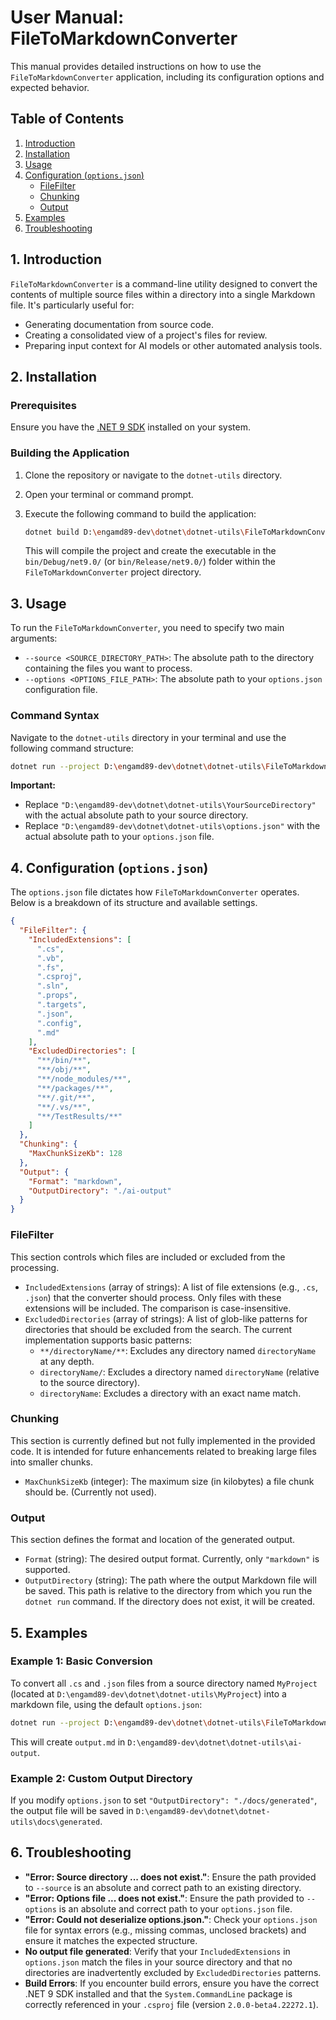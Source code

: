 # User Manual: FileToMarkdownConverter

This manual provides detailed instructions on how to use the `FileToMarkdownConverter` application, including its configuration options and expected behavior.

## Table of Contents
1.  [Introduction](#1-introduction)
2.  [Installation](#2-installation)
3.  [Usage](#3-usage)
4.  [Configuration (`options.json`)](#4-configuration-optionsjson)
    *   [FileFilter](#filefilter)
    *   [Chunking](#chunking)
    *   [Output](#output)
5.  [Examples](#5-examples)
6.  [Troubleshooting](#6-troubleshooting)

## 1. Introduction

`FileToMarkdownConverter` is a command-line utility designed to convert the contents of multiple source files within a directory into a single Markdown file. It's particularly useful for:

*   Generating documentation from source code.
*   Creating a consolidated view of a project's files for review.
*   Preparing input context for AI models or other automated analysis tools.

## 2. Installation

### Prerequisites

Ensure you have the [.NET 9 SDK](https://dotnet.microsoft.com/download/dotnet/9.0) installed on your system.

### Building the Application

1.  Clone the repository or navigate to the `dotnet-utils` directory.
2.  Open your terminal or command prompt.
3.  Execute the following command to build the application:

    ```bash
    dotnet build D:\engamd89-dev\dotnet\dotnet-utils\FileToMarkdownConverter
    ```

    This will compile the project and create the executable in the `bin/Debug/net9.0/` (or `bin/Release/net9.0/`) folder within the `FileToMarkdownConverter` project directory.

## 3. Usage

To run the `FileToMarkdownConverter`, you need to specify two main arguments:

*   `--source <SOURCE_DIRECTORY_PATH>`: The absolute path to the directory containing the files you want to process.
*   `--options <OPTIONS_FILE_PATH>`: The absolute path to your `options.json` configuration file.

### Command Syntax

Navigate to the `dotnet-utils` directory in your terminal and use the following command structure:

```bash
dotnet run --project D:\engamd89-dev\dotnet\dotnet-utils\FileToMarkdownConverter -- --source "D:\engamd89-dev\dotnet\dotnet-utils\YourSourceDirectory" --options "D:\engamd89-dev\dotnet\dotnet-utils\options.json"
```

**Important:**
*   Replace `"D:\engamd89-dev\dotnet\dotnet-utils\YourSourceDirectory"` with the actual absolute path to your source directory.
*   Replace `"D:\engamd89-dev\dotnet\dotnet-utils\options.json"` with the actual absolute path to your `options.json` file.

## 4. Configuration (`options.json`)

The `options.json` file dictates how `FileToMarkdownConverter` operates. Below is a breakdown of its structure and available settings.

```json
{
  "FileFilter": {
    "IncludedExtensions": [
      ".cs",
      ".vb",
      ".fs",
      ".csproj",
      ".sln",
      ".props",
      ".targets",
      ".json",
      ".config",
      ".md"
    ],
    "ExcludedDirectories": [
      "**/bin/**",
      "**/obj/**",
      "**/node_modules/**",
      "**/packages/**",
      "**/.git/**",
      "**/.vs/**",
      "**/TestResults/**"
    ]
  },
  "Chunking": {
    "MaxChunkSizeKb": 128
  },
  "Output": {
    "Format": "markdown",
    "OutputDirectory": "./ai-output"
  }
}
```

### FileFilter

This section controls which files are included or excluded from the processing.

*   `IncludedExtensions` (array of strings): A list of file extensions (e.g., `.cs`, `.json`) that the converter should process. Only files with these extensions will be included. The comparison is case-insensitive.
*   `ExcludedDirectories` (array of strings): A list of glob-like patterns for directories that should be excluded from the search. The current implementation supports basic patterns:
    *   `**/directoryName/**`: Excludes any directory named `directoryName` at any depth.
    *   `directoryName/`: Excludes a directory named `directoryName` (relative to the source directory).
    *   `directoryName`: Excludes a directory with an exact name match.

### Chunking

This section is currently defined but not fully implemented in the provided code. It is intended for future enhancements related to breaking large files into smaller chunks.

*   `MaxChunkSizeKb` (integer): The maximum size (in kilobytes) a file chunk should be. (Currently not used).

### Output

This section defines the format and location of the generated output.

*   `Format` (string): The desired output format. Currently, only `"markdown"` is supported.
*   `OutputDirectory` (string): The path where the output Markdown file will be saved. This path is relative to the directory from which you run the `dotnet run` command. If the directory does not exist, it will be created.

## 5. Examples

### Example 1: Basic Conversion

To convert all `.cs` and `.json` files from a source directory named `MyProject` (located at `D:\engamd89-dev\dotnet\dotnet-utils\MyProject`) into a markdown file, using the default `options.json`:

```bash
dotnet run --project D:\engamd89-dev\dotnet\dotnet-utils\FileToMarkdownConverter -- --source "D:\engamd89-dev\dotnet\dotnet-utils\MyProject" --options "D:\engamd89-dev\dotnet\dotnet-utils\options.json"
```

This will create `output.md` in `D:\engamd89-dev\dotnet\dotnet-utils\ai-output`.

### Example 2: Custom Output Directory

If you modify `options.json` to set `"OutputDirectory": "./docs/generated"`, the output file will be saved in `D:\engamd89-dev\dotnet\dotnet-utils\docs\generated`.

## 6. Troubleshooting

*   **"Error: Source directory ... does not exist."**: Ensure the path provided to `--source` is an absolute and correct path to an existing directory.
*   **"Error: Options file ... does not exist."**: Ensure the path provided to `--options` is an absolute and correct path to your `options.json` file.
*   **"Error: Could not deserialize options.json."**: Check your `options.json` file for syntax errors (e.g., missing commas, unclosed brackets) and ensure it matches the expected structure.
*   **No output file generated**: Verify that your `IncludedExtensions` in `options.json` match the files in your source directory and that no directories are inadvertently excluded by `ExcludedDirectories` patterns.
*   **Build Errors**: If you encounter build errors, ensure you have the correct .NET 9 SDK installed and that the `System.CommandLine` package is correctly referenced in your `.csproj` file (version `2.0.0-beta4.22272.1`).

